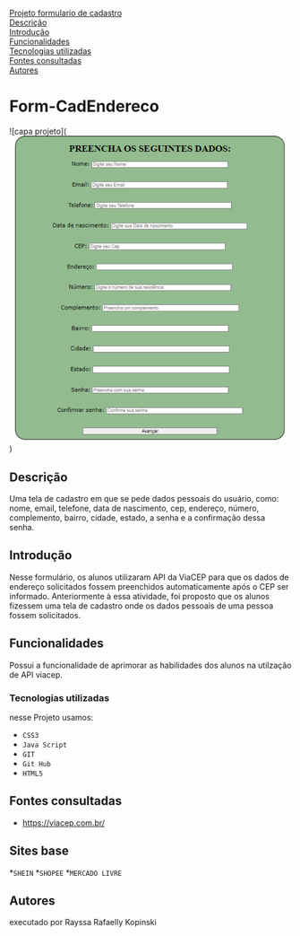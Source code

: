 [Projeto formulario de cadastro](#formulariodecadastro)  
[Descrição](#descricao)  
[Introdução](#introducao)  
[Funcionalidades](#funcionalidades)  
[Tecnologias utilizadas](#tecnologias-utilizadas)  
[Fontes consultadas](#fontes-consultadas)  
[Autores](#autores)  

# Form-CadEndereco
![capa projeto](![Alt text](image.png))

## Descrição
Uma tela de cadastro em que se pede dados pessoais do usuário, como: nome, email, telefone, data de nascimento, cep, endereço, número, complemento, bairro, cidade, estado, a senha e a confirmação dessa senha.

## Introdução
Nesse formulário, os alunos utilizaram API da ViaCEP para que os dados de endereço solicitados fossem preenchidos automaticamente após o CEP ser informado. Anteriormente à essa atividade, foi proposto que os alunos fizessem uma tela de cadastro onde os dados pessoais de uma pessoa fossem solicitados.

## Funcionalidades
Possui a funcionalidade de aprimorar as habilidades dos alunos na utilzação de API viacep.


### Tecnologias utilizadas 
nesse Projeto usamos:
* ``CSS3``
* ``Java Script``
* ``GIT``
* ``Git Hub``  
* ``HTML5``

## Fontes consultadas
* https://viacep.com.br/

## Sites base
*``SHEIN``
*``SHOPEE``
*``MERCADO LIVRE``

## Autores
executado por Rayssa Rafaelly Kopinski
